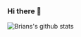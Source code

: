 ### Hi there 👋

![Brians's github stats](https://github-readme-stats.vercel.app/api?username=brianbrownton&count_private=true&show_icons=true)


<!--
**brianbrownton/brianbrownton** is a ✨ _special_ ✨ repository because its `README.md` (this file) appears on your GitHub profile.

Here are some ideas to get you started:

- 🔭 I’m currently working on ...
- 🌱 I’m currently learning ...
- 👯 I’m looking to collaborate on ...
- 🤔 I’m looking for help with ...
- 💬 Ask me about ...
- 📫 How to reach me: ...
- 😄 Pronouns: ...
- ⚡ Fun fact: ...
-->

